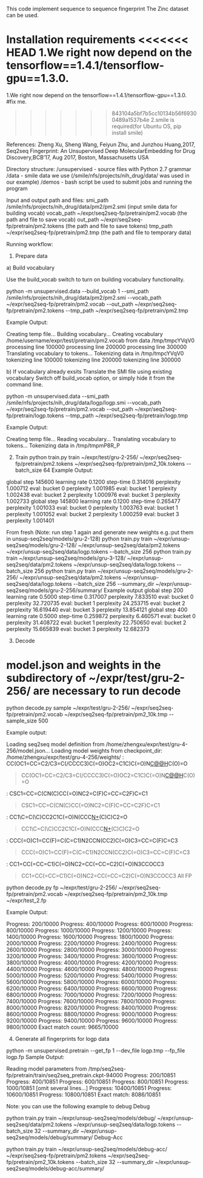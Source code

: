 This code implement sequence to sequence fingerprint The Zinc dataset can be used.

Installation requirements
<<<<<<< HEAD
  1.We right now depend on the tensorflow==1.4.1/tensorflow-gpu==1.3.0.
=======
  1.We right now depend on the tensorflow==1.4.1/tensorflow-gpu==1.3.0. #fix me.
>>>>>>> 843104a5bf7b5cc10134b56f69300489a1537b4e
  2.smile is required(for Ubuntu OS, pip install smile)

References:
Zheng Xu, Sheng Wang, Feiyun Zhu, and Junzhou Huang,2017, Seq2seq Fingerprint: An Unsupervised Deep MolecularEmbedding for Drug Discovery,BCB’17, Aug 2017, Boston, Massachusetts USA

Directory structure:
/unsupervised - source files with Python 2.7 grammar
/data         - smile data we use (/smile/nfs/projects/nih_drug/data/ was used in our example)
/demos        - bash script be used to submit jobs and running the program

Input and output path and files:
smi_path   /smile/nfs/projects/nih_drug/data/pm2/pm2.smi  (input smile data for building vocab)
vocab_path ~/expr/seq2seq-fp/pretrain/pm2.vocab           (the path and file to save vocab)
out_path ~/expr/seq2seq-fp/pretrain/pm2.tokens            (the path and file to save tokens)
tmp_path ~/expr/seq2seq-fp/pretrain/pm2.tmp               (the path and file to temporary data)


Running workflow:

1. Prepare data

a) Build vocabulary

 Use the build_vocab switch to turn on building vocabulary functionality.

   python -m unsupervised.data --build_vocab 1 --smi_path /smile/nfs/projects/nih_drug/data/pm2/pm2.smi --vocab_path ~/expr/seq2seq-fp/pretrain/pm2.vocab --out_path ~/expr/seq2seq-fp/pretrain/pm2.tokens --tmp_path ~/expr/seq2seq-fp/pretrain/pm2.tmp

Example Output:

Creating temp file...
Building vocabulary...
Creating vocabulary /home/username/expr/test/pretrain/pm2.vocab from data /tmp/tmpcYVqV0
  processing line 100000
  processing line 200000
  processing line 300000
Translating vocabulary to tokens...
Tokenizing data in /tmp/tmpcYVqV0
  tokenizing line 100000
  tokenizing line 200000
  tokenizing line 300000

b) If vocabulary already exsits
  Translate the SMI file using existing vocabulary
  Switch off build_vocab option, or simply hide it from the command line.

python -m unsupervised.data --smi_path /smile/nfs/projects/nih_drug/data/logp/logp.smi --vocab_path ~/expr/seq2seq-fp/pretrain/pm2.vocab --out_path ~/expr/seq2seq-fp/pretrain/logp.tokens --tmp_path ~/expr/seq2seq-fp/pretrain/logp.tmp

Example Output:

Creating temp file...
Reading vocabulary...
Translating vocabulary to tokens...
Tokenizing data in /tmp/tmpmP8R_P

2. Train
python train.py train ~/expr/test/gru-2-256/ ~/expr/seq2seq-fp/pretrain/pm2.tokens ~/expr/seq2seq-fp/pretrain/pm2_10k.tokens --batch_size 64
Example Output:

global step 145600 learning rate 0.1200 step-time 0.314016 perplexity 1.000712
  eval: bucket 0 perplexity 1.001985
  eval: bucket 1 perplexity 1.002438
  eval: bucket 2 perplexity 1.000976
  eval: bucket 3 perplexity 1.002733
global step 145800 learning rate 0.1200 step-time 0.265477 perplexity 1.001033
  eval: bucket 0 perplexity 1.003763
  eval: bucket 1 perplexity 1.001052
  eval: bucket 2 perplexity 1.000259
  eval: bucket 3 perplexity 1.001401

From fresh
(Note: run step 1 again and generate new weights e.g.:put them in unsup-seq2seq/models/gru-2-128)
python train.py train ~/expr/unsup-seq2seq/models/gru-2-128/ ~/expr/unsup-seq2seq/data/pm2.tokens ~/expr/unsup-seq2seq/data/logp.tokens --batch_size 256
python train.py train ~/expr/unsup-seq2seq/models/gru-3-128/ ~/expr/unsup-seq2seq/data/pm2.tokens ~/expr/unsup-seq2seq/data/logp.tokens --batch_size 256
python train.py train ~/expr/unsup-seq2seq/models/gru-2-256/ ~/expr/unsup-seq2seq/data/pm2.tokens ~/expr/unsup-seq2seq/data/logp.tokens --batch_size 256 --summary_dir ~/expr/unsup-seq2seq/models/gru-2-256/summary/
Example output
global step 200 learning rate 0.5000 step-time 0.317007 perplexity 7.833510
  eval: bucket 0 perplexity 32.720735
  eval: bucket 1 perplexity 24.253715
  eval: bucket 2 perplexity 16.619440
  eval: bucket 3 perplexity 13.854121
global step 400 learning rate 0.5000 step-time 0.259872 perplexity 6.460571
  eval: bucket 0 perplexity 31.408722
  eval: bucket 1 perplexity 22.750650
  eval: bucket 2 perplexity 15.665839
  eval: bucket 3 perplexity 12.682373


3. Decode
# model.json and weights in the subdirectory of ~/expr/test/gru-2-256/ are necessary to run decode
python decode.py sample ~/expr/test/gru-2-256/  ~/expr/seq2seq-fp/pretrain/pm2.vocab ~/expr/seq2seq-fp/pretrain/pm2_10k.tmp --sample_size 500

Example output:

Loading seq2seq model definition from /home/zhengxu/expr/test/gru-4-256/model.json...
Loading model weights from checkpoint_dir: /home/zhengxu/expr/test/gru-4-256/weights/
: CC(OC1=CC=C2/C3=C(/CCCC3)C(=O)OC2=C1C)C(=O)N[C@@H](CC4=CC=CC=C4)C(O)=O
> CC(OC1=CC=C2/C3=C(/CCCC3)C(=O)OC2=C1C)C(=O)N[C@@H](CC4=CC=CC=C4)C(O)=O

: CSC1=CC=C(CN(C)CC(=O)NC2=C(F)C=CC=C2F)C=C1
> CSC1=CC=C(CN(C)CC(=O)NC2=C(F)C=CC=C2F)C=C1

: CC1\C=C(\C)CC2C1C(=O)N(CCC[N+](C)(C)C)C2=O
> CC1\C=C(\C)CC2C1C(=O)N(CCC[N+](C)(C)C)C2=O

: CCC(=O)C1=CC(F)=C(C=C1)N2CCN(CC2)C(=O)C3=CC=C(F)C=C3
> CCC(=O)C1=CC(F)=C(C=C1)N2CCN(CC2)C(=O)C3=CC=C(F)C=C3

: CC1=CC(=CC=C1)C(=O)NC2=CC(=CC=C2)C(=O)N3CCOCC3
> CC1=CC(=CC=C1)C(=O)NC2=CC(=CC=C2)C(=O)N3CCOCC3
All FP

python decode.py fp ~/expr/test/gru-2-256/ ~/expr/seq2seq-fp/pretrain/pm2.vocab ~/expr/seq2seq-fp/pretrain/pm2_10k.tmp ~/expr/test_2.fp

Example Output:

Progress: 200/10000
Progress: 400/10000
Progress: 600/10000
Progress: 800/10000
Progress: 1000/10000
Progress: 1200/10000
Progress: 1400/10000
Progress: 1600/10000
Progress: 1800/10000
Progress: 2000/10000
Progress: 2200/10000
Progress: 2400/10000
Progress: 2600/10000
Progress: 2800/10000
Progress: 3000/10000
Progress: 3200/10000
Progress: 3400/10000
Progress: 3600/10000
Progress: 3800/10000
Progress: 4000/10000
Progress: 4200/10000
Progress: 4400/10000
Progress: 4600/10000
Progress: 4800/10000
Progress: 5000/10000
Progress: 5200/10000
Progress: 5400/10000
Progress: 5600/10000
Progress: 5800/10000
Progress: 6000/10000
Progress: 6200/10000
Progress: 6400/10000
Progress: 6600/10000
Progress: 6800/10000
Progress: 7000/10000
Progress: 7200/10000
Progress: 7400/10000
Progress: 7600/10000
Progress: 7800/10000
Progress: 8000/10000
Progress: 8200/10000
Progress: 8400/10000
Progress: 8600/10000
Progress: 8800/10000
Progress: 9000/10000
Progress: 9200/10000
Progress: 9400/10000
Progress: 9600/10000
Progress: 9800/10000
Exact match count: 9665/10000


4. Generate all fingerprints for logp data

python -m unsupervised.pretrain --get_fp 1 --dev_file logp.tmp --fp_file logp.fp
Sample Output:

Reading model parameters from /tmp/seq2seq-fp/pretrain/train/seq2seq_pretrain.ckpt-94000
Progress: 200/10851
Progress: 400/10851
Progress: 600/10851
Progress: 800/10851
Progress: 1000/10851
[omit several lines...]
Progress: 10400/10851
Progress: 10600/10851
Progress: 10800/10851
Exact match: 8086/10851

Note: you can use the following example to debug
Debug

python train.py train ~/expr/unsup-seq2seq/models/debug/ ~/expr/unsup-seq2seq/data/pm2.tokens ~/expr/unsup-seq2seq/data/logp.tokens --batch_size 32 --summary_dir ~/expr/unsup-seq2seq/models/debug/summary/
Debug-Acc

python train.py train ~/expr/unsup-seq2seq/models/debug-acc/ ~/expr/seq2seq-fp/pretrain/pm2.tokens ~/expr/seq2seq-fp/pretrain/pm2_10k.tokens --batch_size 32 --summary_dir ~/expr/unsup-seq2seq/models/debug-acc/summary/


